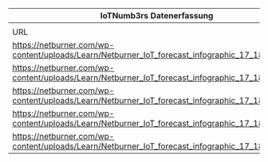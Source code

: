 |IoTNumb3rs Datenerfassung|||||||||||
| ---- | ---- | ---- | ---- | ---- | ---- | ---- | ---- | ---- | ---- | ---- |
||||||||||||
|URL|home_url|filename|device_class|device_count|market_class|market_volume|prognosis_year|publication_year|authorship_class|Dropbox folder|
|https://netburner.com/wp-content/uploads/Learn/Netburner_IoT_forecast_infographic_17_18_opt3.png|https://www.netburner.com/learn/internet-of-things-market-forecast/|file3_Netburner_IoT_forecast_infographic_17_18_opt3.png|||market size|1.5E+11|2016|2018|company|Pattoho/20190115-1800|
|https://netburner.com/wp-content/uploads/Learn/Netburner_IoT_forecast_infographic_17_18_opt3.png|https://www.netburner.com/learn/internet-of-things-market-forecast/|file3_Netburner_IoT_forecast_infographic_17_18_opt3.png|||market size|2E+11|217|2018|company|Pattoho/20190115-1800|
|https://netburner.com/wp-content/uploads/Learn/Netburner_IoT_forecast_infographic_17_18_opt3.png|https://www.netburner.com/learn/internet-of-things-market-forecast/|file3_Netburner_IoT_forecast_infographic_17_18_opt3.png|||market size|2.5E+11|2018|2018|company|Pattoho/20190115-1800|
|https://netburner.com/wp-content/uploads/Learn/Netburner_IoT_forecast_infographic_17_18_opt3.png|https://www.netburner.com/learn/internet-of-things-market-forecast/|file3_Netburner_IoT_forecast_infographic_17_18_opt3.png|||market size|3E+11|2019|2018|company|Pattoho/20190115-1800|
|https://netburner.com/wp-content/uploads/Learn/Netburner_IoT_forecast_infographic_17_18_opt3.png|https://www.netburner.com/learn/internet-of-things-market-forecast/|file3_Netburner_IoT_forecast_infographic_17_18_opt3.png|||market size|4E+11|2020|2018|company|Pattoho/20190115-1800|
